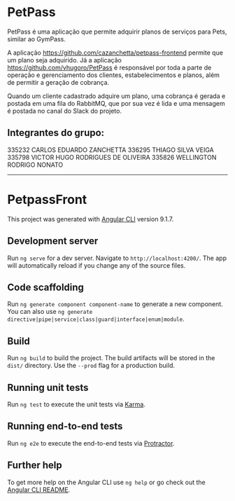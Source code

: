 # PetPass
PetPass é uma aplicação que permite adquirir planos de serviços para Pets, similar ao GymPass.

A aplicação https://github.com/cazanchetta/petpass-frontend permite que um plano seja adquirido.
Já a aplicação https://github.com/vhugoro/PetPass é responsável por toda a parte de operação e gerenciamento dos clientes, estabelecimentos e planos, além de permitir a geração de cobrança.

Quando um cliente cadastrado adquire um plano, uma cobrança é gerada e postada em uma fila do RabbitMQ, que por sua vez é lida e uma mensagem é postada no canal do Slack do projeto.

## Integrantes do grupo:
335232 CARLOS EDUARDO ZANCHETTA
336295 THIAGO SILVA VEIGA
335798 VICTOR HUGO RODRIGUES DE OLIVEIRA
335826 WELLINGTON RODRIGO NONATO

------------------------------------------------------------------------------------

# PetpassFront

This project was generated with [Angular CLI](https://github.com/angular/angular-cli) version 9.1.7.

## Development server

Run `ng serve` for a dev server. Navigate to `http://localhost:4200/`. The app will automatically reload if you change any of the source files.

## Code scaffolding

Run `ng generate component component-name` to generate a new component. You can also use `ng generate directive|pipe|service|class|guard|interface|enum|module`.

## Build

Run `ng build` to build the project. The build artifacts will be stored in the `dist/` directory. Use the `--prod` flag for a production build.

## Running unit tests

Run `ng test` to execute the unit tests via [Karma](https://karma-runner.github.io).

## Running end-to-end tests

Run `ng e2e` to execute the end-to-end tests via [Protractor](http://www.protractortest.org/).

## Further help

To get more help on the Angular CLI use `ng help` or go check out the [Angular CLI README](https://github.com/angular/angular-cli/blob/master/README.md).
